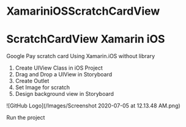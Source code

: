 # XamariniOSScratchCardView
# ScratchCardView Xamarin iOS

Google Pay scratch card Using Xamarin.iOS without library 


1. Create UIView Class in iOS Project 
2. Drag and Drop a UIView in Storyboard
3. Create Outlet 
4. Set Image for scratch 
5. Design background view in Storyboard

![GitHub Logo](/Images/Screenshot 2020-07-05 at 12.13.48 AM.png)



Run the project 
